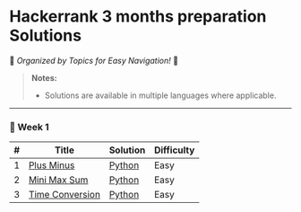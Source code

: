 # Hackerrank 3 months preparation Solutions  
🌟 *Organized by Topics for Easy Navigation!* 🌟  

> **Notes:**    
> - Solutions are available in multiple languages where applicable.  

---
  
### 🔢 Week 1
| #   | Title                                                                                          | Solution                                                                                                    | Difficulty |
|-----|------------------------------------------------------------------------------------------------|------------------------------------------------------------------------------------------------------------|------------|
| 1| [Plus Minus](https://www.hackerrank.com/challenges/three-month-preparation-kit-plus-minus) | [Python](./Week%201/plus_minus.py)                                   | Easy       |
| 2| [Mini Max Sum](https://www.hackerrank.com/challenges/three-month-preparation-kit-mini-max-sum) | [Python](./Week%201/mini_max_sum.py)                                   | Easy       |
| 3| [Time Conversion](https://www.hackerrank.com/challenges/three-month-preparation-kit-time-conversion) | [Python](./Week%201/time_conversion.py)                                   | Easy       |